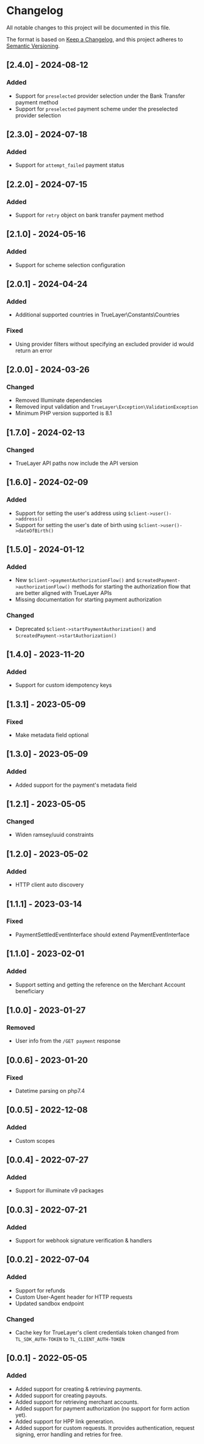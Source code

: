 # Changelog

All notable changes to this project will be documented in this file.

The format is based on [Keep a Changelog](https://keepachangelog.com/en/1.0.0/), and this project adheres
to [Semantic Versioning](https://semver.org/spec/v2.0.0.html).

## [2.4.0] - 2024-08-12

### Added

- Support for `preselected` provider selection under the Bank Transfer payment method
- Support for `preselected` payment scheme under the preselected provider selection 

## [2.3.0] - 2024-07-18

### Added

- Support for `attempt_failed` payment status

## [2.2.0] - 2024-07-15

### Added

- Support for `retry` object on bank transfer payment method

## [2.1.0] - 2024-05-16

### Added

- Support for scheme selection configuration

## [2.0.1] - 2024-04-24

### Added

- Additional supported countries in TrueLayer\Constants\Countries

### Fixed

- Using provider filters without specifying an excluded provider id would return an error

## [2.0.0] - 2024-03-26

### Changed

- Removed Illuminate dependencies
- Removed input validation and `TrueLayer\Exception\ValidationException`
- Minimum PHP version supported is 8.1

## [1.7.0] - 2024-02-13

### Changed

- TrueLayer API paths now include the API version

## [1.6.0] - 2024-02-09

### Added

- Support for setting the user's address using `$client->user()->address()`
- Support for setting the user's date of birth using `$client->user()->dateOfBirth()`

## [1.5.0] - 2024-01-12

### Added

- New `$client->paymentAuthorizationFlow()` and `$createdPayment->authorizationFlow()` methods for starting the
  authorization flow that are better aligned with TrueLayer APIs
- Missing documentation for starting payment authorization

### Changed

- Deprecated `$client->startPaymentAuthorization()` and `$createdPayment->startAuthorization()`

## [1.4.0] - 2023-11-20

### Added

- Support for custom idempotency keys

## [1.3.1] - 2023-05-09

### Fixed

- Make metadata field optional

## [1.3.0] - 2023-05-09

### Added

- Added support for the payment's metadata field

## [1.2.1] - 2023-05-05

### Changed

- Widen ramsey/uuid constraints

## [1.2.0] - 2023-05-02

### Added

- HTTP client auto discovery

## [1.1.1] - 2023-03-14

### Fixed

- PaymentSettledEventInterface should extend PaymentEventInterface

## [1.1.0] - 2023-02-01

### Added

- Support setting and getting the reference on the Merchant Account beneficiary

## [1.0.0] - 2023-01-27

### Removed

- User info from the `/GET payment` response

## [0.0.6] - 2023-01-20

### Fixed

- Datetime parsing on php7.4

## [0.0.5] - 2022-12-08

### Added

- Custom scopes

## [0.0.4] - 2022-07-27

### Added

- Support for illuminate v9 packages

## [0.0.3] - 2022-07-21

### Added

- Support for webhook signature verification & handlers

## [0.0.2] - 2022-07-04

### Added

- Support for refunds
- Custom User-Agent header for HTTP requests
- Updated sandbox endpoint

### Changed

- Cache key for TrueLayer's client credentials token changed from `TL_SDK_AUTH-TOKEN` to `TL_CLIENT_AUTH-TOKEN`

## [0.0.1] - 2022-05-05

### Added

- Added support for creating & retrieving payments.
- Added support for creating payouts.
- Added support for retrieving merchant accounts.
- Added support for payment authorization (no support for form action yet).
- Added support for HPP link generation.
- Added support for custom requests. It provides authentication, request signing, error handling and retries for free.
